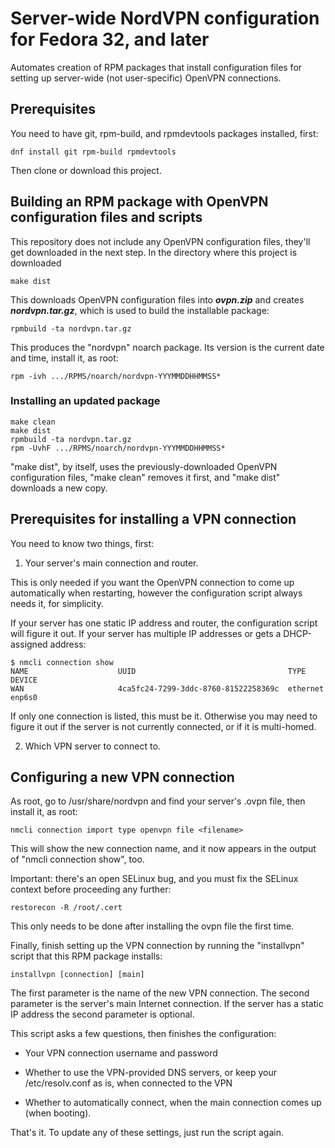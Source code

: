 # Server-wide NordVPN configuration for Fedora 32, and later

Automates creation of RPM packages that install configuration files for
setting up server-wide (not user-specific) OpenVPN connections.

## Prerequisites

You need to have git, rpm-build, and rpmdevtools packages installed, first:

```
dnf install git rpm-build rpmdevtools
```

Then clone or download this project.

## Building an RPM package with OpenVPN configuration files and scripts

This repository does not include any OpenVPN configuration files, they'll
get downloaded in the next step. In the directory where this project is
downloaded

```
make dist
```

This downloads OpenVPN configuration files into ***ovpn.zip*** and creates
***nordvpn.tar.gz***, which is used to build the installable package:

```
rpmbuild -ta nordvpn.tar.gz
```

This produces the "nordvpn" noarch package. Its version is the current date
and time, install it, as root:

```
rpm -ivh .../RPMS/noarch/nordvpn-YYYMMDDHHMMSS*
```

### Installing an updated package

```
make clean
make dist
rpmbuild -ta nordvpn.tar.gz
rpm -UvhF .../RPMS/noarch/nordvpn-YYYMMDDHHMMSS*
```

"make dist", by itself, uses the previously-downloaded OpenVPN configuration
files, "make clean" removes it first, and "make dist" downloads a new copy.

## Prerequisites for installing a VPN connection

You need to know two things, first:

1) Your server's main connection and router.

This is only needed if you want the OpenVPN connection to come up
automatically when restarting, however the configuration script always
needs it, for simplicity.

If your server has one static IP address and router, the configuration script
will figure it out. If your server has multiple IP addresses or gets a
DHCP-assigned address:

```
$ nmcli connection show
NAME                    UUID                                  TYPE      DEVICE
WAN                     4ca5fc24-7299-3ddc-8760-81522258369c  ethernet  enp6s0
```

If only one connection is listed, this must be it. Otherwise you may need to
figure it out if the server is not currently connected, or if it is
multi-homed.

2) Which VPN server to connect to.

## Configuring a new VPN connection

As root, go to /usr/share/nordvpn and find your server's .ovpn file, then
install it, as root:

```
nmcli connection import type openvpn file <filename>
```

This will show the new connection name, and it now appears in the output
of "nmcli connection show", too.

Important: there's an open SELinux bug, and you must fix the SELinux
context before proceeding any further:

```
restorecon -R /root/.cert
```

This only needs to be done after installing the ovpn file the first time.

Finally, finish setting up the VPN connection by running the "installvpn"
script that this RPM package installs:

```
installvpn [connection] [main]
```

The first parameter is the name of the new VPN connection. The second
parameter is the server's main Internet connection. If the server has
a static IP address the second parameter is optional.

This script asks a few questions, then finishes the configuration:

* Your VPN connection username and password

* Whether to use the VPN-provided DNS servers, or keep your /etc/resolv.conf
as is, when connected to the VPN

* Whether to automatically connect, when the main connection comes up (when
booting).

That's it. To update any of these settings, just run the script again.
